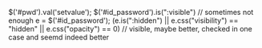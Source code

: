 
$('#pwd').val('setvalue');
$('#id_password').is(":visible") // sometimes not enough
e = $('#id_password'); (e.is(":hidden") || e.css("visibility") == "hidden" || e.css("opacity") == 0) // visible, maybe better, checked in one case and seemd indeed better
